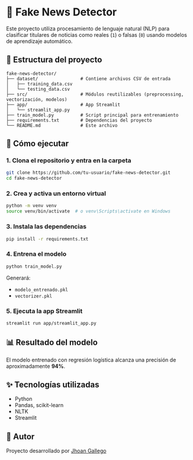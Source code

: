 


# 📰 Fake News Detector

Este proyecto utiliza procesamiento de lenguaje natural (NLP) para clasificar titulares de noticias como reales (`1`) o falsas (`0`) usando modelos de aprendizaje automático.

## 📂 Estructura del proyecto

```
fake-news-detector/
├── dataset/                # Contiene archivos CSV de entrada
│   ├── training_data.csv
│   └── testing_data.csv
├── src/                    # Módulos reutilizables (preprocessing, vectorización, modelos)
├── app/                    # App Streamlit
│   └── streamlit_app.py
├── train_model.py          # Script principal para entrenamiento
├── requirements.txt        # Dependencias del proyecto
└── README.md               # Este archivo
```

## 🚀 Cómo ejecutar

### 1. Clona el repositorio y entra en la carpeta

```bash
git clone https://github.com/tu-usuario/fake-news-detector.git
cd fake-news-detector
```

### 2. Crea y activa un entorno virtual

```bash
python -m venv venv
source venv/bin/activate  # o venv\Scripts\activate en Windows
```

### 3. Instala las dependencias

```bash
pip install -r requirements.txt
```

### 4. Entrena el modelo

```bash
python train_model.py
```

Generará:
- `modelo_entrenado.pkl`
- `vectorizer.pkl`

### 5. Ejecuta la app Streamlit

```bash
streamlit run app/streamlit_app.py
```

## 📊 Resultado del modelo

El modelo entrenado con regresión logística alcanza una precisión de aproximadamente **94%**.

## ✨ Tecnologías utilizadas

- Python
- Pandas, scikit-learn
- NLTK
- Streamlit

## 📌 Autor

Proyecto desarrollado por [Jhoan Gallego](https://github.com/JhoanG956)